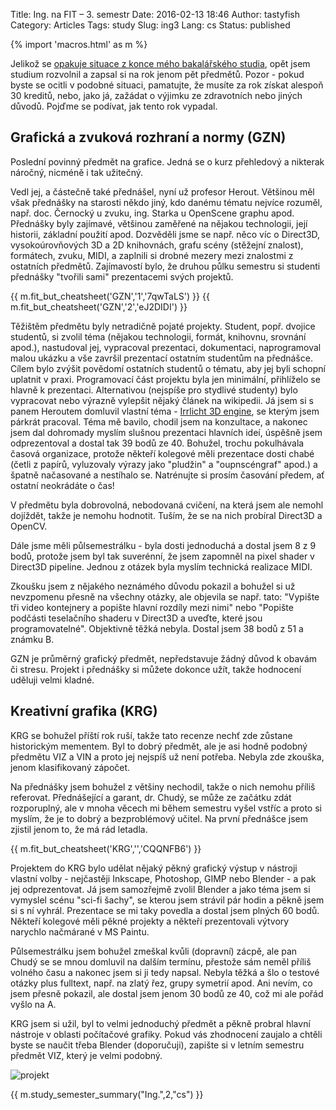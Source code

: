 Title: Ing. na FIT – 3. semestr
Date: 2016-02-13 18:46
Author: tastyfish
Category: Articles
Tags: study
Slug: ing3
Lang: cs
Status: published

{% import 'macros.html' as m %}

Jelikož se [opakuje situace z konce mého bakalářského
studia](http://tastyfish.cz/?p=522), opět jsem studium rozvolnil a
zapsal si na rok jenom pět předmětů. Pozor - pokud byste se ocitli v
podobné situaci, pamatujte, že musíte za rok získat alespoň 30 kreditů,
nebo, jako já, zažádat o výjimku ze zdravotních nebo jiných důvodů.
Pojďme se podívat, jak tento rok vypadal.

Grafická a zvuková rozhraní a normy (GZN)
-----------------------------------------

Poslední povinný předmět na grafice. Jedná se o kurz přehledový a
nikterak náročný, nicméně i tak užitečný.

Vedl jej, a částečně také přednášel, nyní už profesor Herout. Většinou
měl však přednášky na starosti někdo jiný, kdo danému tématu nejvíce
rozuměl, např. doc. Černocký u zvuku, ing. Starka u OpenScene graphu
apod. Přednášky byly zajímavé, většinou zaměřené na nějakou technologii,
její historii, základní použití apod. Dozvěděli jsme se např. něco víc o
Direct3D, vysokoúrovňových 3D a 2D knihovnách, grafu scény (stěžejní
znalost), formátech, zvuku, MIDI, a zaplnili si drobné mezery mezi
znalostmi z ostatních předmětů. Zajímavostí bylo, že druhou půlku
semestru si studenti přednášky "tvořili sami" prezentacemi svých
projektů.

{{ m.fit_but_cheatsheet('GZN','1','7qwTaLS') }}
{{ m.fit_but_cheatsheet('GZN','2','eJ2DIDI') }}

Těžištěm předmětu byly netradičně pojaté projekty. Student, popř.
dvojice studentů, si zvolil téma (nějakou technologii, formát, knihovnu,
srovnání apod.), nastudoval jej, vypracoval prezentaci, dokumentaci,
naprogramoval malou ukázku a vše završil prezentací ostatním studentům
na přednášce. Cílem bylo zvýšit povědomí ostatních studentů o tématu,
aby jej byli schopní uplatnit v praxi. Programovací část projektu byla
jen minimální, přihlíželo se hlavně k prezentaci. Alternativou (nejspíše
pro stydlivé studenty) bylo vypracovat nebo výrazně vylepšit nějaký
článek na wikipedii. Já jsem si s panem Heroutem domluvil vlastní téma -
[Irrlicht 3D engine](http://irrlicht.sourceforge.net/), se kterým jsem
párkrát pracoval. Téma mě bavilo, chodil jsem na konzultace, a nakonec
jsem dal dohromady myslím slušnou prezentaci hlavních ideí, úspěšně jsem
odprezentoval a dostal tak 39 bodů ze 40. Bohužel, trochu pokulhávala
časová organizace, protože někteří kolegové měli prezentace dosti chabé
(četli z papírů, vyluzovaly výrazy jako "pludžin" a "oupnscéngraf"
apod.) a špatně načasované a nestíhalo se. Natrénujte si prosím časování
předem, ať ostatní neokrádáte o čas!

V předmětu byla dobrovolná, nebodovaná cvičení, na která jsem ale nemohl
dojíždět, takže je nemohu hodnotit. Tuším, že se na nich probíral
Direct3D a OpenCV.

Dále jsme měli půlsemestrálku - byla dosti jednoduchá a dostal jsem 8 z
9 bodů, protože jsem byl tak suverénní, že jsem zapomněl na pixel shader
v Direct3D pipeline. Jednou z otázek byla myslím technická realizace
MIDI.

Zkoušku jsem z nějakého neznámého důvodu pokazil a bohužel si už
nevzpomenu přesně na všechny otázky, ale objevila se např. tato:
"Vypište tři video kontejnery a popište hlavní rozdíly mezi nimi" nebo
"Popište podčásti teselačního shaderu v Direct3D a uveďte, které jsou
programovatelné". Objektivně těžká nebyla. Dostal jsem 38 bodů z 51 a
známku B.

GZN je průměrný grafický předmět, nepředstavuje žádný důvod k obavám či
stresu. Projekt i přednášky si můžete dokonce užít, takže hodnocení
uděluji velmi kladné.

Kreativní grafika (KRG)
-----------------------

KRG se bohužel příští rok ruší, takže tato recenze nechť zde zůstane
historickým mementem. Byl to dobrý předmět, ale je asi hodně podobný
předmětu VIZ a VIN a proto jej nejspíš už není potřeba. Nebyla zde
zkouška, jenom klasifikovaný zápočet.

Na přednášky jsem bohužel z většiny nechodil, takže o nich nemohu příliš
referovat. Přednášející a garant, dr. Chudý, se může ze začátku zdát
rozporuplný, ale v mnoha věcech mi během semestru vyšel vstříc a proto
si myslím, že je to dobrý a bezproblémový učitel. Na první přednášce
jsem zjistil jenom to, že má rád letadla.

{{ m.fit_but_cheatsheet('KRG','','CQQNFB6') }}

Projektem do KRG bylo udělat nějaký pěkný grafický výstup v nástroji
vlastní volby - nejčastěji Inkscape, Photoshop, GIMP nebo Blender - a
pak jej odprezentovat. Já jsem samozřejmě zvolil Blender a jako téma
jsem si vymyslel scénu "sci-fi šachy", se kterou jsem strávil pár hodin
a pěkně jsem si s ní vyhrál. Prezentace se mi taky povedla a dostal jsem
plných 60 bodů. Někteří kolegové měli pěkné projekty a někteří
prezentovali výtvory narychlo načmárané v MS Paintu.

Půlsemestrálku jsem bohužel zmeškal kvůli (dopravní) zácpě, ale pan
Chudý se se mnou domluvil na dalším termínu, přestože sám neměl příliš
volného času a nakonec jsem si ji tedy napsal. Nebyla těžká a šlo o
testové otázky plus fulltext, např. na zlatý řez, grupy symetrií apod.
Ani nevím, co jsem přesně pokazil, ale dostal jsem jenom 30 bodů ze 40,
což mi ale pořád vyšlo na A.

KRG jsem si užil, byl to velmi jednoduchý předmět a pěkně probral hlavní
nástroje v oblasti počítačové grafiky. Pokud vás zhodnocení zaujalo a
chtěli byste se naučit třeba Blender (doporučuji), zapište si v letním
semestru předmět VIZ, který je velmi podobný.

![projekt](http://img01.deviantart.net/9388/i/2015/299/c/8/sci_fi_chess_by_drummyfish-d9effp7.png)

{{ m.study_semester_summary("Ing.",2,"cs") }}